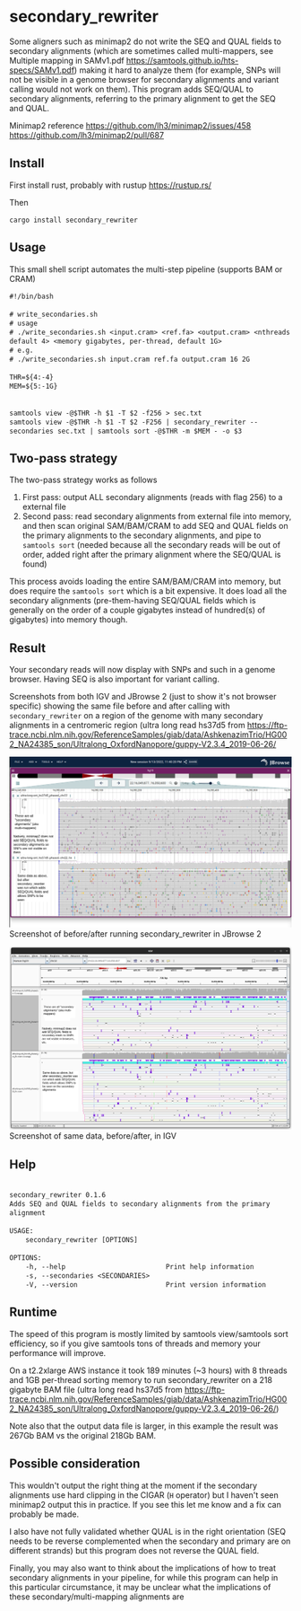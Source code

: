# secondary_rewriter

Some aligners such as minimap2 do not write the SEQ and QUAL fields to
secondary alignments (which are sometimes called multi-mappers, see Multiple
mapping in SAMv1.pdf https://samtools.github.io/hts-specs/SAMv1.pdf) making it
hard to analyze them (for example, SNPs will not be visible in a genome browser
for secondary alignments and variant calling would not work on them). This
program adds SEQ/QUAL to secondary alignments, referring to the primary
alignment to get the SEQ and QUAL.

Minimap2 reference https://github.com/lh3/minimap2/issues/458 https://github.com/lh3/minimap2/pull/687

## Install

First install rust, probably with rustup https://rustup.rs/

Then

```
cargo install secondary_rewriter
```

## Usage

This small shell script automates the multi-step pipeline (supports BAM or CRAM)

```
#!/bin/bash

# write_secondaries.sh
# usage
# ./write_secondaries.sh <input.cram> <ref.fa> <output.cram> <nthreads default 4> <memory gigabytes, per-thread, default 1G>
# e.g.
# ./write_secondaries.sh input.cram ref.fa output.cram 16 2G

THR=${4:-4}
MEM=${5:-1G}


samtools view -@$THR -h $1 -T $2 -f256 > sec.txt
samtools view -@$THR -h $1 -T $2 -F256 | secondary_rewriter --secondaries sec.txt | samtools sort -@$THR -m $MEM - -o $3
```

## Two-pass strategy

The two-pass strategy works as follows

1. First pass: output ALL secondary alignments (reads with flag 256) to a
   external file
2. Second pass: read secondary alignments from external file into memory,
   and then scan original SAM/BAM/CRAM to add SEQ and QUAL fields on the
   primary alignments to the secondary alignments, and pipe to `samtools sort`
   (needed because all the secondary reads will be out of order, added right
   after the primary alignment where the SEQ/QUAL is found)

This process avoids loading the entire SAM/BAM/CRAM into memory, but does
require the `samtools sort` which is a bit expensive. It does load all the
secondary alignments (pre-them-having SEQ/QUAL fields which is generally on the
order of a couple gigabytes instead of hundred(s) of gigabytes) into memory
though.

## Result

Your secondary reads will now display with SNPs and such in a genome browser.
Having SEQ is also important for variant calling.

Screenshots from both IGV and JBrowse 2 (just to show it's not browser
specific) showing the same file before and after calling with
`secondary_rewriter` on a region of the genome with many secondary alignments
in a centromeric region (ultra long read hs37d5 from
https://ftp-trace.ncbi.nlm.nih.gov/ReferenceSamples/giab/data/AshkenazimTrio/HG002_NA24385_son/Ultralong_OxfordNanopore/guppy-V2.3.4_2019-06-26/

![](img/jbrowse.png)
Screenshot of before/after running secondary_rewriter in JBrowse 2

![](img/igv.png)
Screenshot of same data, before/after, in IGV

## Help

```

secondary_rewriter 0.1.6
Adds SEQ and QUAL fields to secondary alignments from the primary alignment

USAGE:
    secondary_rewriter [OPTIONS]

OPTIONS:
    -h, --help                         Print help information
    -s, --secondaries <SECONDARIES>
    -V, --version                      Print version information

```

## Runtime

The speed of this program is mostly limited by samtools view/samtools sort
efficiency, so if you give samtools tons of threads and memory your performance
will improve.

On a t2.2xlarge AWS instance it took 189 minutes (~3 hours) with 8 threads and
1GB per-thread sorting memory to run secondary_rewriter on a 218 gigabyte BAM
file (ultra long read hs37d5 from
https://ftp-trace.ncbi.nlm.nih.gov/ReferenceSamples/giab/data/AshkenazimTrio/HG002_NA24385_son/Ultralong_OxfordNanopore/guppy-V2.3.4_2019-06-26/)

Note also that the output data file is larger, in this example the result was
267Gb BAM vs the original 218Gb BAM.

## Possible consideration

This wouldn't output the right thing at the moment if the secondary alignments
use hard clipping in the CIGAR (`H` operator) but I haven't seen minimap2
output this in practice. If you see this let me know and a fix can probably be
made.

I also have not fully validated whether QUAL is in the right orientation (SEQ
needs to be reverse complemented when the secondary and primary are on
different strands) but this program does not reverse the QUAL field.

Finally, you may also want to think about the implications of how to treat secondary
alignments in your pipeline, for while this program can help in this particular
circumstance, it may be unclear what the implications of these
secondary/multi-mapping alignments are
